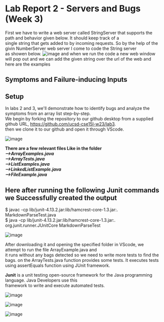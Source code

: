# Lab Report 2 - Servers and Bugs (Week 3)
First we have to write a web server called StringServer that supports the path and behavior given below. It should keep track of a   
single string that gets added to by incoming requests. So by the help of the givin NumberServer web server I come to code the String server  
as showen below. 
![image](https://user-images.githubusercontent.com/122564368/218645233-5075dc81-bf5b-432f-a5a2-da9f21290d64.png)
 and when we run the code a new web window will pop out and we can add the given string over the url of the web 
 and here are the examples 


## Symptoms and Failure-inducing Inputs

## Setup
  In labs 2 and 3, we'll demonstrate how to identify bugs and analyze the symptoms from an array list step-by-step.  
  We begin by forking the repository to our github desktop from a supplied github URL, https://github.com/ucsd-cse15l-w23/lab3.   
  then we clone it to our github and open it through VScode.

![image](https://user-images.githubusercontent.com/122564368/215680175-3eab9d04-446e-4b02-b2a0-41351106c5ae.png)
   
 **There are a few relevant files Like in the folder**  
 ***-->ArrayExamples.java  
-->ArrayTests.java  
-->ListExamples.java  
-->LinkedListExample.java  
-->FileExample.java***  
## Here after running the following Junit commands we Successfully created the output
$ javac -cp lib/junit-4.13.2.jar:lib/hamcrest-core-1.3.jar:. MarkdownParseTest.java  
$ java -cp lib/junit-4.13.2.jar:lib/hamcrest-core-1.3.jar:. org.junit.runner.JUnitCore MarkdownParseTest  

![image](https://user-images.githubusercontent.com/122564368/215682540-1322af3b-7722-4071-84d4-3db01f2e1fb1.png)

 After downloading it and opening the specified folder in VScode, we attempt to run the file ArrayExample.java and   
 it runs without any bags detected so we need to write more tests to find the bags. on the ArrayTests.java 
 function provides some tests. It executes tests using assertEquals function using JUnit framework.    
 
 **Junit** is a unit testing open-source framework for the Java programming language. Java Developers use this  
 framework to write and execute automated tests.


![image](https://user-images.githubusercontent.com/122564368/215682821-4855776e-7109-4320-907d-124c39227b2a.png)

![image](https://user-images.githubusercontent.com/122564368/215683252-2e3a9772-ccb2-43a4-b89e-07382bd92a45.png)

![image](https://user-images.githubusercontent.com/122564368/215680008-7e956235-80da-4eac-a02c-cffc6c69c73b.png)


